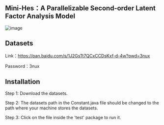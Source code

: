 ## Mini-Hes：A Parallelizable Second-order Latent Factor Analysis Model

![image](https://github.com/Goallow/Mini-Hes/assets/23376459/01ce123c-35c6-4578-af0b-6c53618c5a77)


## Datasets
Link：https://pan.baidu.com/s/1J2GsTt7QCxCCDsKxf-d-4w?pwd=3nux 

Password：3nux 

## Installation
Step 1: Download the datasets.

Step 2: The datasets path in the Constant.java file should be changed to the path where your machine stores the datasets.

Step 3: Click on the file inside the 'test' package to run it.
